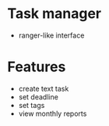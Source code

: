 # Task manager
- ranger-like interface


# Features
- create text task
- set deadline
- set tags
- view monthly reports

